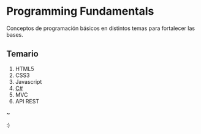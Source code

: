 # Programming Fundamentals

Conceptos de programación básicos en distintos temas para fortalecer las bases.

## Temario
1. HTML5
1. CSS3
1. Javascript
1. [C#](https://github.com/luzyrawr/selfstudy/blob/main/C%23.md)
1. MVC
1. API REST

~

:)
